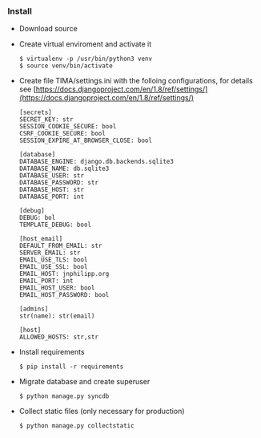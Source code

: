 ### Install
* Download source
* Create virtual enviroment and activate it

  ```
  $ virtualenv -p /usr/bin/python3 venv
  $ source venv/bin/activate
  ```
* Create file TIMA/settings.ini with the folloing configurations, for details
  see [https://docs.djangoproject.com/en/1.8/ref/settings/](https://docs.djangoproject.com/en/1.8/ref/settings/)

  ```
  [secrets]
  SECRET_KEY: str
  SESSION_COOKIE_SECURE: bool
  CSRF_COOKIE_SECURE: bool
  SESSION_EXPIRE_AT_BROWSER_CLOSE: bool

  [database]
  DATABASE_ENGINE: django.db.backends.sqlite3
  DATABASE_NAME: db.sqlite3
  DATABASE_USER: str
  DATABASE_PASSWORD: str
  DATABASE_HOST: str
  DATABASE_PORT: int

  [debug]
  DEBUG: bol
  TEMPLATE_DEBUG: bool

  [host_email]
  DEFAULT_FROM_EMAIL: str
  SERVER_EMAIL: str
  EMAIL_USE_TLS: bool
  EMAIL_USE_SSL: bool
  EMAIL_HOST: jnphilipp.org
  EMAIL_PORT: int
  EMAIL_HOST_USER: bool
  EMAIL_HOST_PASSWORD: bool

  [admins]
  str(name): str(email)

  [host]
  ALLOWED_HOSTS: str,str
  ```
* Install requirements

  ```
  $ pip install -r requirements
  ```
* Migrate database and create superuser

  ```
  $ python manage.py syncdb
  ```
* Collect static files (only necessary for production)

  ```
  $ python manage.py collectstatic
  ```